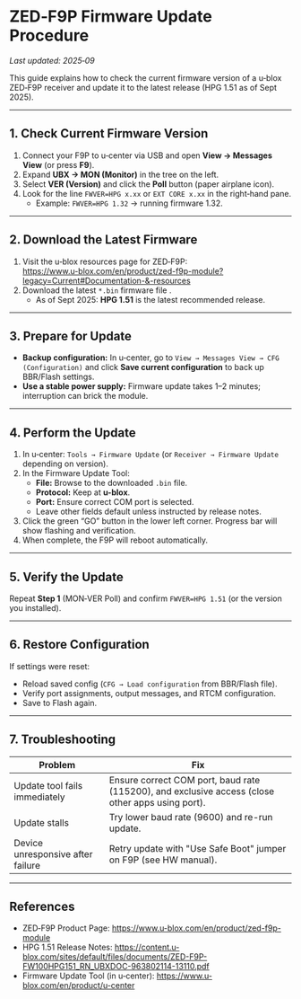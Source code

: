 # ZED‑F9P Firmware Update Procedure

_Last updated: 2025‑09_

This guide explains how to check the current firmware version of a u‑blox ZED‑F9P receiver and update it to the latest release (HPG 1.51 as of Sept 2025).

---

## 1. Check Current Firmware Version

1. Connect your F9P to u‑center via USB and open **View → Messages View** (or press **F9**).
2. Expand **UBX → MON (Monitor)** in the tree on the left.
3. Select **VER (Version)** and click the **Poll** button (paper airplane icon).
4. Look for the line `FWVER=HPG x.xx` or `EXT CORE x.xx` in the right‑hand pane.
   - Example: `FWVER=HPG 1.32` → running firmware 1.32.

---

## 2. Download the Latest Firmware

1. Visit the u‑blox resources page for ZED‑F9P:  
   https://www.u-blox.com/en/product/zed-f9p-module?legacy=Current#Documentation-&-resources
2. Download the latest `*.bin` firmware file .  
   - As of Sept 2025: **HPG 1.51** is the latest recommended release.

---

## 3. Prepare for Update

- **Backup configuration:** In u‑center, go to `View → Messages View → CFG (Configuration)` and click **Save current configuration** to back up BBR/Flash settings.
- **Use a stable power supply:** Firmware update takes 1–2 minutes; interruption can brick the module.

---

## 4. Perform the Update

1. In u‑center: `Tools → Firmware Update` (or `Receiver → Firmware Update` depending on version).
2. In the Firmware Update Tool:
   - **File:** Browse to the downloaded `.bin` file.
   - **Protocol:** Keep at **u-blox**.
   - **Port:** Ensure correct COM port is selected.
   - Leave other fields default unless instructed by release notes.
3. Click the green “GO” button in the lower left corner. Progress bar will show flashing and verification.
4. When complete, the F9P will reboot automatically.

---

## 5. Verify the Update

Repeat **Step 1** (MON‑VER Poll) and confirm `FWVER=HPG 1.51` (or the version you installed).

---

## 6. Restore Configuration

If settings were reset:
- Reload saved config (`CFG → Load configuration` from BBR/Flash file).
- Verify port assignments, output messages, and RTCM configuration.
- Save to Flash again.

---

## 7. Troubleshooting

| Problem | Fix |
|--------|------|
| Update tool fails immediately | Ensure correct COM port, baud rate (115200), and exclusive access (close other apps using port). |
| Update stalls | Try lower baud rate (9600) and re-run update. |
| Device unresponsive after failure | Retry update with "Use Safe Boot" jumper on F9P (see HW manual). |

---

## References

- ZED‑F9P Product Page: https://www.u-blox.com/en/product/zed-f9p-module  
- HPG 1.51 Release Notes: https://content.u-blox.com/sites/default/files/documents/ZED-F9P-FW100HPG151_RN_UBXDOC-963802114-13110.pdf  
- Firmware Update Tool (in u‑center): https://www.u-blox.com/en/product/u-center

